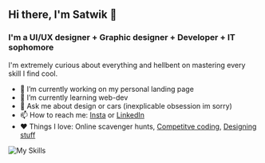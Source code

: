 ## Hi there, I'm Satwik 👋

### I'm a UI/UX designer + Graphic designer + Developer + IT sophomore

I'm extremely curious about everything and hellbent on mastering every skill I find cool.

- 🔭 I’m currently working on my personal landing page
- 🌱 I’m currently learning web-dev
- 💬 Ask me about design or cars (inexplicable obsession im sorry)
- 📫 How to reach me: [Insta](https://www.instagram.com/shock_train/) or [LinkedIn](https://www.linkedin.com/in/satwik-singh-179a54259/)
- ❤️ Things I love: Online scavenger hunts, [Competitve coding](https://www.codechef.com/users/oracle0fdephi), [Designing stuff](https://www.behance.net/satwikdesigns)


![My Skills](https://skillicons.dev/icons?i=vscode,c,cpp,py,git,powershell,figma,ps,xd,js,ts,html,css,)


